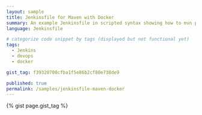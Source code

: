 ```yaml
---
layout: sample
title: Jenkinsfile for Maven with Docker
summary: An example Jenkinsfile in scripted syntax showing how to mvn package, build a docker container and push to DockerHub, and update Kubernetes deployment
language: Jenkinsfile

# categorize code snippet by tags (displayed but not functional yet)
tags:
  - Jenkins
  - devops
  - docker

gist_tag: f39320700cfba1f5e86b2cf80e738de9

published: true
permalink: /samples/jenkinsfile-maven-docker
---
```

{% gist page.gist_tag %}
